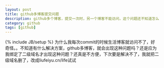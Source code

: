 ```yaml
---
layout: post
title: github多博客提交问题
description: github多个博客，提交一次时，另一个博客不能访问，这个问题还不知道怎么解决
category: github
tags: [github]
---
```

{% include JB/setup %}
为什么我每次commit的时候生活博客就访问不了，好奇怪。。不知道有什么解决方案，github多博客，就会出现这种问题吗？还是应为我绑定了二级域名才出现这种问题？还真是不方便，下次要是解决不了，我就把二级域名删了，改成liufeiyu.cn/life试试